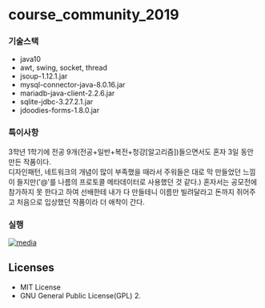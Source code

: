# course_community_2019

### 기술스택
* java10
* awt, swing, socket, thread
* jsoup-1.12.1.jar
* mysql-connector-java-8.0.16.jar
* mariadb-java-client-2.2.6.jar
* sqlite-jdbc-3.27.2.1.jar
* jdoodies-forms-1.8.0.jar

### 특이사항   
3학년 1학기에 전공 9개(전공+일반+복전+청강[알고리즘])들으면서도 혼자 3일 동안 만든 작품이다.   
디자인패턴, 네트워크의 개념이 많이 부족했을 때라서 주워들은 대로 막 만들었던 느낌이 들지만('@'를 나름의 프로토콜 메타데이터로 사용했던 것 같다.) 혼자서는 공모전에 참가하지 못 한다고 하여 선배한테 내가 다 만들테니 이름만 빌려달라고 돈까지 쥐어주고 처음으로 입상했던 작품이라 더 애착이 간다.

### 실행
[![media](https://img.youtube.com/vi/ZFZtvVrdz_U/0.jpg)](https://youtu.be/ZFZtvVrdz_U)

## Licenses
* MIT License
* GNU General Public License(GPL) 2.
